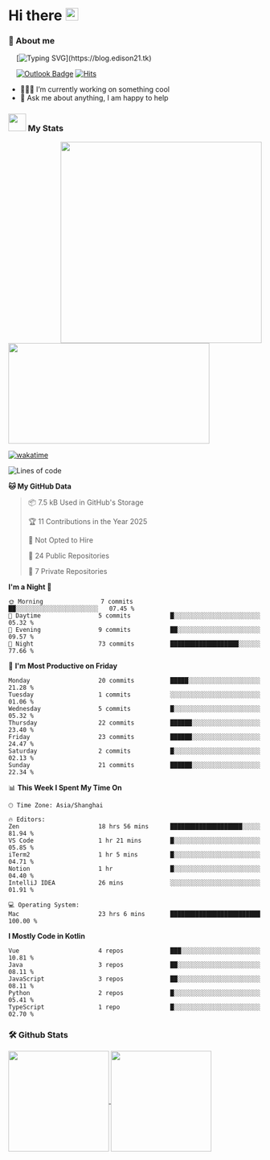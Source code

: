 # Hi there <img src="/assets/hello.gif" width="25px">

### 🌟 About me

&nbsp;&nbsp;&nbsp;&nbsp;[![Typing SVG](https://readme-typing-svg.demolab.com?font=Caveat&duration=3500&pause=800&color=1E1F64&vCenter=true&random=false&width=435&height=35&lines=Hi%2C+I'm+LiangYi.;It's+a+pleasure+to+meet+you~;I'm+a+Full+Stack+Developer.;I+hope+you+have+a+wonderful+day!)](https://blog.edison21.tk)
<!-- [![Github Badge](https://img.shields.io/badge/-pillarcoin-000000?style=flat&logo=github&logoColor=FFFFFF&link=https://github.com/pillarcoin/)](https://github.com/pillarcoin/) -->
<!-- [![Blog Badge](https://img.shields.io/badge/Life%20Blog-000000?style=flat&logo=robinhood&logoColor=FFFFFF)](https://blog.edison21.tk) -->
&nbsp;&nbsp;&nbsp;&nbsp;[![Outlook Badge](https://img.shields.io/badge/-liangyi@outlook.my-000000?style=flat&logo=microsoftoutlook&logoColor=FFFFFF&link=mailto:liangyi@outlook.my)](mailto:liangyi@outlook.my)
[![Hits](https://hits.seeyoufarm.com/api/count/incr/badge.svg?url=https%3A%2F%2Fgithub.com%2Fpillarcoin&count_bg=%23000000&title_bg=%23000000&icon=codeforces.svg&icon_color=%23E7E7E7&title=hits&edge_flat=false)](https://hits.seeyoufarm.com)
- 👨🏽‍💻 I’m currently working on something cool
- 💬 Ask me about anything, I am happy to help

### <img src = "/assets/my_stats.gif" width = 35px> My Stats

<img align="right" height=400 src="/assets/code.gif">
<a href="https://wakatime.com/@a37c1193-85c0-4c90-90ee-9a5093528534">
  <img height=200 width=400 src="https://github-readme-stats.vercel.app/api/wakatime?username=pillarcoin&hide=other&langs_count=8">
</a>

[![wakatime](https://wakatime.com/badge/user/a37c1193-85c0-4c90-90ee-9a5093528534.svg)](https://wakatime.com/@a37c1193-85c0-4c90-90ee-9a5093528534)
<!--START_SECTION:waka-->
![Lines of code](https://img.shields.io/badge/From%20Hello%20World%20I%27ve%20Written-29.0%20thousand%20lines%20of%20code-blue)

**🐱 My GitHub Data** 

> 📦 7.5 kB Used in GitHub's Storage 
 > 
> 🏆 11 Contributions in the Year 2025
 > 
> 🚫 Not Opted to Hire
 > 
> 📜 24 Public Repositories 
 > 
> 🔑 7 Private Repositories 
 > 
**I'm a Night 🦉** 

```text
🌞 Morning                7 commits           ██░░░░░░░░░░░░░░░░░░░░░░░   07.45 % 
🌆 Daytime                5 commits           █░░░░░░░░░░░░░░░░░░░░░░░░   05.32 % 
🌃 Evening                9 commits           ██░░░░░░░░░░░░░░░░░░░░░░░   09.57 % 
🌙 Night                  73 commits          ███████████████████░░░░░░   77.66 % 
```
📅 **I'm Most Productive on Friday** 

```text
Monday                   20 commits          █████░░░░░░░░░░░░░░░░░░░░   21.28 % 
Tuesday                  1 commits           ░░░░░░░░░░░░░░░░░░░░░░░░░   01.06 % 
Wednesday                5 commits           █░░░░░░░░░░░░░░░░░░░░░░░░   05.32 % 
Thursday                 22 commits          ██████░░░░░░░░░░░░░░░░░░░   23.40 % 
Friday                   23 commits          ██████░░░░░░░░░░░░░░░░░░░   24.47 % 
Saturday                 2 commits           █░░░░░░░░░░░░░░░░░░░░░░░░   02.13 % 
Sunday                   21 commits          ██████░░░░░░░░░░░░░░░░░░░   22.34 % 
```


📊 **This Week I Spent My Time On** 

```text
🕑︎ Time Zone: Asia/Shanghai

🔥 Editors: 
Zen                      18 hrs 56 mins      ████████████████████░░░░░   81.94 % 
VS Code                  1 hr 21 mins        █░░░░░░░░░░░░░░░░░░░░░░░░   05.85 % 
iTerm2                   1 hr 5 mins         █░░░░░░░░░░░░░░░░░░░░░░░░   04.71 % 
Notion                   1 hr                █░░░░░░░░░░░░░░░░░░░░░░░░   04.40 % 
IntelliJ IDEA            26 mins             ░░░░░░░░░░░░░░░░░░░░░░░░░   01.91 % 

💻 Operating System: 
Mac                      23 hrs 6 mins       █████████████████████████   100.00 % 
```

**I Mostly Code in Kotlin** 

```text
Vue                      4 repos             ███░░░░░░░░░░░░░░░░░░░░░░   10.81 % 
Java                     3 repos             ██░░░░░░░░░░░░░░░░░░░░░░░   08.11 % 
JavaScript               3 repos             ██░░░░░░░░░░░░░░░░░░░░░░░   08.11 % 
Python                   2 repos             █░░░░░░░░░░░░░░░░░░░░░░░░   05.41 % 
TypeScript               1 repo              █░░░░░░░░░░░░░░░░░░░░░░░░   02.70 % 
```




<!--END_SECTION:waka-->

### 🛠️ Github Stats <br/>

<a href="https://github.com/pillarcoin?tab=repositories">
  <img height=200 align="center" src="https://github-readme-stats.vercel.app/api?username=pillarcoin&card_width=390&show_icons=true&include_all_commits=true" />
</a>
<a href="https://github.com/pillarcoin?tab=repositories">
  <img height=200 align="center" src="https://github-readme-stats.vercel.app/api/top-langs?username=pillarcoin&layout=compact&langs_count=8&card_width=360&size_weight=0.5&count_weight=0.5" />
</a>
